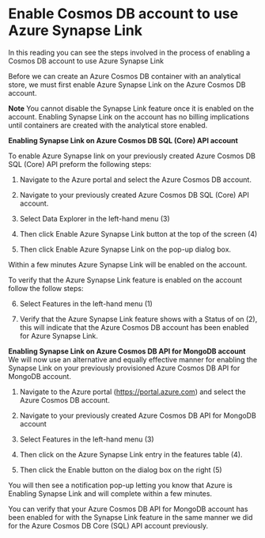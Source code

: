 # Enable Cosmos DB account to use Azure Synapse Link

In this reading you can see the steps involved in the process of enabling a Cosmos DB account to use Azure Synapse Link

Before we can create an Azure Cosmos DB container with an analytical store, we must first enable Azure Synapse Link on the Azure Cosmos DB account.

**Note**
You cannot disable the Synapse Link feature once it is enabled on the account. Enabling Synapse Link on the account has no billing implications until containers are created with the analytical store enabled.

**Enabling Synapse Link on Azure Cosmos DB SQL (Core) API account**

To enable Azure Synapse link on your previously created Azure Cosmos DB SQL (Core) API preform the following steps:

1. Navigate to the Azure portal and select the Azure Cosmos DB account.

2. Navigate to your previously created Azure Cosmos DB SQL (Core) API account.

3. Select Data Explorer in the left-hand menu (3)

4. Then click Enable Azure Synapse Link button at the top of the screen (4)

5. Then click Enable Azure Synapse Link on the pop-up dialog box.

Within a few minutes Azure Synapse Link will be enabled on the account.

To verify that the Azure Synapse Link feature is enabled on the account follow the follow steps:

6. Select Features in the left-hand menu (1)

7. Verify that the Azure Synapse Link feature shows with a Status of on (2), this will indicate that the Azure Cosmos DB account has been enabled for Azure Synapse Link.

**Enabling Synapse Link on Azure Cosmos DB API for MongoDB account**
We will now use an alternative and equally effective manner for enabling the Synapse Link on your previously provisioned Azure Cosmos DB API for MongoDB account.

1. Navigate to the Azure portal (https://portal.azure.com) and select the Azure Cosmos DB account.

2. Navigate to your previously created Azure Cosmos DB API for MongoDB account

3. Select Features in the left-hand menu (3)

4. Then click on the Azure Synapse Link entry in the features table (4).

5. Then click the Enable button on the dialog box on the right (5)

You will then see a notification pop-up letting you know that Azure is Enabling Synapse Link and will complete within a few minutes.

You can verify that your Azure Cosmos DB API for MongoDB account has been enabled for with the Synapse Link feature in the same manner we did for the Azure Cosmos DB Core (SQL) API account previously.